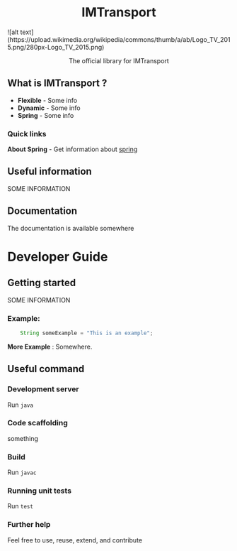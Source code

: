 <p align="center">
  <h1 align="center">IMTransport</h1>
  ![alt text](https://upload.wikimedia.org/wikipedia/commons/thumb/a/ab/Logo_TV_2015.png/280px-Logo_TV_2015.png)
  <p align="center">The official library for IMTransport</p>
</p>


## What is IMTransport ?

- **Flexible** - Some info
- **Dynamic** - Some info
- **Spring** - Some info


### Quick links

**About Spring** - Get information about [spring](https://spring.io/)

## Useful information

SOME INFORMATION

## Documentation
The documentation is available somewhere

# Developer Guide

## Getting started

SOME INFORMATION

### Example:
```java
    String someExample = "This is an example";
```

**More Example** : Somewhere.

## Useful command
### Development server

Run `java `

### Code scaffolding

something

### Build

Run `javac `

### Running unit tests

Run `test`

### Further help

Feel free to use, reuse, extend, and contribute
